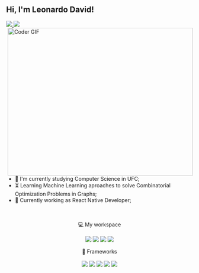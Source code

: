 ## Hi, I'm Leonardo David! 
 
 
 <a href="https://www.linkedin.com/in/leondavidtb/">
    <img src="https://img.shields.io/badge/linkedin-%230077B5.svg?&style=for-the-badge&logo=linkedin&logoColor=white" />
  </a>
  <a href="https://twitter.com/leondavidtb">
    <img src="https://img.shields.io/badge/Twitter-1DA1F2?style=for-the-badge&logo=twitter&logoColor=white" />
  </a>

<img align="right" src="https://media.giphy.com/media/cFdHXXm5GhJsc/giphy.gif" alt="Coder GIF" width="500" height="400">






- :telescope: I'm currently studying Computer Science in UFC;
- :hourglass_flowing_sand: Learning Machine Learning aproaches to solve Combinatorial Optimization Problems in Graphs;
- :briefcase: Currently working as React Native Developer;
<br><br><br>

<p align='center'>
  💻 My workspace<br/><br/>
  <img src="https://img.shields.io/badge/Linux-FCC624?style=for-the-badge&logo=linux&logoColor=black" />
 <img src="https://img.shields.io/badge/Windows-0078D6?style=for-the-badge&logo=windows&logoColor=white" />
  <img src="https://img.shields.io/badge/Visual_Studio_Code-0078D4?style=for-the-badge&logo=visual%20studio%20code&logoColor=white" />
  <img src="https://img.shields.io/badge/Spotify-1ED760?&style=for-the-badge&logo=spotify&logoColor=white" />
  
</p>

<p align='center'>
  🚀 Frameworks<br/><br/>
  <img src="https://img.shields.io/badge/Node.js-43853D?style=for-the-badge&logo=node.js&logoColor=white" />
  <img src="https://img.shields.io/badge/Yarn-2C8EBB?style=for-the-badge&logo=yarn&logoColor=white" />
  <img src="https://img.shields.io/badge/React-20232A?style=for-the-badge&logo=react&logoColor=61DAFB" />
  <img src="https://img.shields.io/badge/React_Native-20232A?style=for-the-badge&logo=react&logoColor=61DAFB" />
  <img src="https://img.shields.io/badge/Jupyter-F37626.svg?&style=for-the-badge&logo=Jupyter&logoColor=white" />
</p>

<br><br><br>
